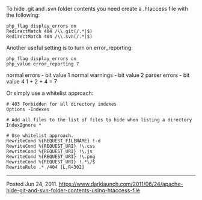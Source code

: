 To hide .git and .svn folder contents you need create a .htaccess file with the following:

```
php_flag display_errors on
RedirectMatch 404 /\\.git(/.*|$)
RedirectMatch 404 /\\.svn(/.*|$)
```

Another useful setting is to turn on error_reporting:

```
php_flag display_errors on
php_value error_reporting 7
```

normal errors - bit value 1
normal warnings - bit value 2
parser errors - bit value 4
1 + 2 + 4 = 7

Or simply use a whitelist approach:

```
# 403 Forbidden for all directory indexes
Options -Indexes

# Add all files to the list of files to hide when listing a directory
IndexIgnore *

# Use whitelist approach.
RewriteCond %{REQUEST_FILENAME} !-d
RewriteCond %{REQUEST_URI} !\.css
RewriteCond %{REQUEST_URI} !\.js
RewriteCond %{REQUEST_URI} !\.png
RewriteCond %{REQUEST_URI} !.*\/$
RewriteRule .* /404 [L,R=302]
```

---

Posted Jun 24, 2011.
https://www.darklaunch.com/2011/06/24/apache-hide-git-and-svn-folder-contents-using-htaccess-file